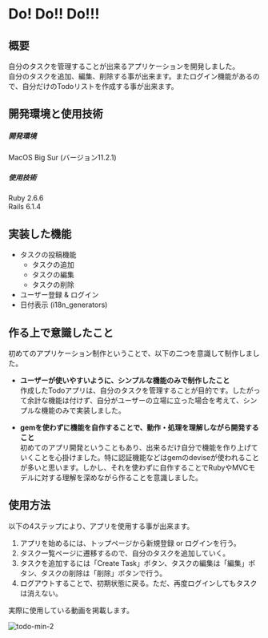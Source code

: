 # Do! Do!! Do!!!
## 概要
自分のタスクを管理することが出来るアプリケーションを開発しました。<br>
自分のタスクを追加、編集、削除する事が出来ます。またログイン機能があるので、自分だけのTodoリストを作成する事が出来ます。

## 開発環境と使用技術
##### 開発環境
MacOS Big Sur (バージョン11.2.1)

##### 使用技術
Ruby 2.6.6<br>
Rails 6.1.4

## 実装した機能
- タスクの投稿機能
  - タスクの追加
  - タスクの編集
  - タスクの削除
- ユーザー登録 & ログイン
- 日付表示 (i18n_generators)

## 作る上で意識したこと
初めてのアプリケーション制作ということで、以下の二つを意識して制作しました。
- **ユーザーが使いやすいように、シンプルな機能のみで制作したこと**<br>
作成したTodoアプリは、自分のタスクを管理することが目的です。したがって余計な機能は付けず、自分がユーザーの立場に立った場合を考えて、シンプルな機能のみで実装しました。

- **gemを使わずに機能を自作することで、動作・処理を理解しながら開発すること**<br>
初めてのアプリ開発ということもあり、出来るだけ自分で機能を作り上げていくことを心掛けました。特に認証機能などはgemのdeviseが使われることが多いと思います。しかし、それを使わずに自作することでRubyやMVCモデルに対する理解を深めながら作ることを意識しました。

## 使用方法
以下の4ステップにより、アプリを使用する事が出来ます。
1. アプリを始めるには、トップページから新規登録 or ログインを行う。
2. タスク一覧ページに遷移するので、自分のタスクを追加していく。
3. タスクを追加するには「Create Task」ボタン、タスクの編集は「編集」ボタン、タスクの削除は「削除」ボタンで行う。
4. ログアウトすることで、初期状態に戻る。ただ、再度ログインしてもタスクは消えない。

実際に使用している動画を掲載します。

![todo-min-2](https://user-images.githubusercontent.com/87132718/132017865-e252405b-01df-49f7-874e-27ebab5f88ee.gif)
